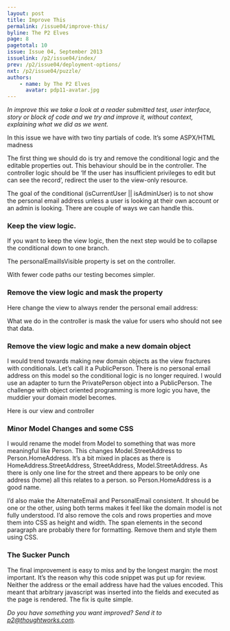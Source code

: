 ```yaml
---
layout: post
title: Improve This
permalink: /issue04/improve-this/
byline: The P2 Elves
page: 8
pagetotal: 10
issue: Issue 04, September 2013
issuelink: /p2/issue04/index/
prev: /p2/issue04/deployment-options/
nxt: /p2/issue04/puzzle/
authors:
    - name: by The P2 Elves
      avatar: pdp11-avatar.jpg
---
```

*In improve this we take a look at a reader submitted test, user interface, story or block of code and we try and improve it, without context, explaining what we did as we went.*

In this issue we have with two tiny partials of code. It’s some ASPX/HTML madness 

<div class='normal-gist'><script src='https://gist.github.com/distributedlife/6411769.js'></script></div>

The first thing we should do is try and remove the conditional logic and the editable properties out. This behaviour should be in the controller. The controller logic should be ‘If the user has insufficient privileges to edit but can see the record’, redirect the user to the view-only resource. 

<div class='normal-gist'><script src="https://gist.github.com/distributedlife/6411783.js"></script></div>

The goal of the conditional <span class='inline-code'>(isCurrentUser || isAdminUser)</span> is to not show the personal email address unless a user is looking at their own account or an admin is looking. There are couple of ways we can handle this.

### Keep the view logic.
If you want to keep the view logic, then the next step would be to collapse the conditional down to one branch.

<div class='normal-gist'><script src="https://gist.github.com/distributedlife/6411798.js"></script></div>

The personalEmailIsVisible property is set on the controller. 

<div class='normal-gist'><script src="https://gist.github.com/distributedlife/6411809.js"></script></div>

With fewer code paths our testing becomes simpler. 

### Remove the view logic and mask the property
Here change the view to always render the personal email address:

<div class='normal-gist'><script src="https://gist.github.com/distributedlife/6411817.js"></script></div>

What we do in the controller is mask the value for users who should not see that data.

<div class='normal-gist'><script src="https://gist.github.com/distributedlife/6411821.js"></script></div>

### Remove the view logic and make a new domain object
I would trend towards making new domain objects as the view fractures with conditionals. Let’s call it a <span class='inline-code'>PublicPerson</span>. There is no personal email address on this model so the conditional logic is no longer required. I would use an adapter to turn the <span class='inline-code'>PrivatePerson</span> object into a <span class='inline-code'>PublicPerson</span>. The challenge with object oriented programming is more logic you have, the muddier your domain model becomes.

Here is our view and controller

<div class='normal-gist'><script src="https://gist.github.com/distributedlife/6411828.js"></script></div>


### Minor Model Changes and some CSS
I would rename the model from Model to something that was more meaningful like <span class='inline-code'>Person</span>. This changes <span class='inline-code'>Model.StreetAddress</span> to <span class='inline-code'>Person.HomeAddress</span>. It’s a bit mixed in places as there is <span class='inline-code'>HomeAddress.StreetAddress</span>, <span class='inline-code'>StreetAddress</span>, <span class='inline-code'>Model.StreetAddress</span>. As there is only one line for the street and there appears to be only one address (home) all this relates to a person. so <span class='inline-code'>Person.HomeAddress</span> is a good name.

I’d also make the <span class='inline-code'>AlternateEmail</span> and <span class='inline-code'>PersonalEmail</span> consistent. It should be one or the other, using both terms makes it feel like the domain model is not fully understood. I’d also remove the cols and rows properties and move them into CSS as height and width. The span elements in the second paragraph are probably there for formatting. Remove them and style them using CSS. 

<div class='normal-gist'><script src="https://gist.github.com/distributedlife/6411842.js"></script></div>

### The Sucker Punch
The final improvement is easy to miss and by the longest margin: the most important. It’s the reason why this code snippet was put up for review. Neither the address or the email address have had the values encoded. This meant that arbitrary javascript was inserted into the fields and executed as the page is rendered. The fix is quite simple.

<div class='normal-gist'><script src="https://gist.github.com/distributedlife/6411852.js"></script></div>

*Do you have something you want improved? Send it to p2@thoughtworks.com.*

&nbsp;
